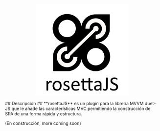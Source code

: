 <p align="center">
  <img src="https://raw.githubusercontent.com/codellion/rosetta-js/master/logo.png" width="300">
</p>
## Descripción ##
**rosettaJS** es un plugin para la librería MVVM duet-JS que le añade las características MVC permitiendo la construcción de SPA de una forma rápida y estructura.


(En construcción, more coming soon)